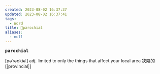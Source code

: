 ```yaml
---
created: 2023-08-02 16:37:37
updated: 2023-08-02 16:37:41
tags:
  - Word
title: 📖parochial
aliases:
  - null
---
```


<pre><strong>parochial</strong></pre>
[pəˈrəʊkiəl]
adj. limited to only the things that affect your local area 狭隘的
[[provincial]]
